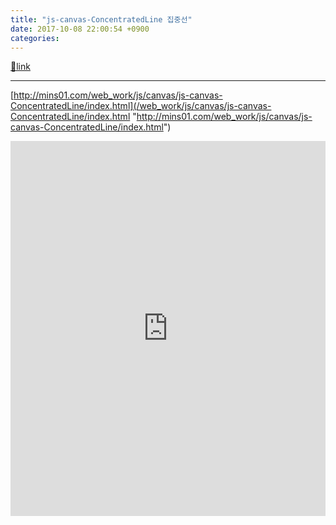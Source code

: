 ```yaml
---
title: "js-canvas-ConcentratedLine 집중선"
date: 2017-10-08 22:00:54 +0900
categories: 
---
```

[🔗link](http://www.mins01.com/mh/tech/read/1114)
***


[http://mins01.com/web_work/js/canvas/js-canvas-ConcentratedLine/index.html](/web_work/js/canvas/js-canvas-ConcentratedLine/index.html "http://mins01.com/web_work/js/canvas/js-canvas-ConcentratedLine/index.html")  
  
<iframe frameborder="0" height="600" src="http://mins01.com/web_work/js/canvas/js-canvas-ConcentratedLine/index.html" style="border-width: 0px;" width="100%"></iframe>  

